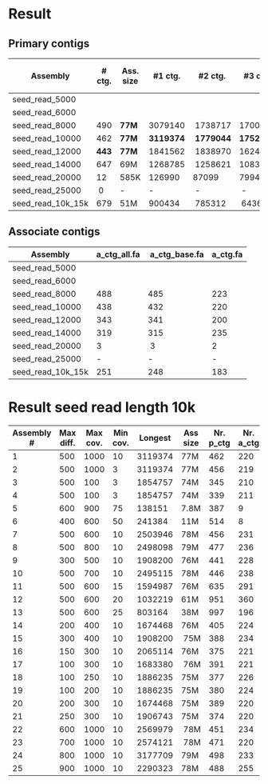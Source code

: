 # Result

## Primary contigs

| Assembly          | # ctg.  | Ass. size | #1 ctg.     | #2 ctg.     | #3 ctg.     | # circ. ctg. | chimers_nodes |
|-------------------|---------|-----------|-------------|-------------|-------------|--------------|---------------|
| seed_read_5000    |         |           |             |             |             |              |               |
| seed_read_6000    |         |           |             |             |             |              |               | 
| seed_read_8000    | 490     | **77M**   | 3079140     | 1738717     | 1700264     | 21           | 884           |
| seed_read_10000   | 462     | **77M**   | **3119374** | **1779044** | **1752711** | 18           | 638           |
| seed_read_12000   | **443** | **77M**   | 1841562     | 1838970     | 1624136     | 12           | **466**       |
| seed_read_14000   | 647     | 69M       | 1268785     | 1258621     | 1083957     | 10           | 792           |
| seed_read_20000   | 12      | 585K      | 126990      | 87099       | 79941       | 1            | 0             |
| seed_read_25000   | 0       | -         | -           | -           | -           | -            | -             |
| seed_read_10k_15k | 679     | 51M       | 900434      | 785312      | 643644      | **7**        | 832           |

## Associate contigs

| Assembly          | a_ctg_all.fa | a_ctg_base.fa | a_ctg.fa |
|-------------------|--------------|---------------|----------|
| seed_read_5000    |              |               |          |
| seed_read_6000    |              |               |          |
| seed_read_8000    | 488          | 485           | 223      |
| seed_read_10000   | 438          | 432           | 220      |
| seed_read_12000   | 343          | 341           | 200      |
| seed_read_14000   | 319          | 315           | 235      |
| seed_read_20000   | 3            | 3             | 2        |
| seed_read_25000   | -            | -             | -        |
| seed_read_10k_15k | 251          | 248           | 183      |

# Result seed read length 10k

| Assembly # | Max diff. | Max cov. | Min cov. | Longest | Ass size | Nr. p_ctg | Nr. a_ctg |
|------------|-----------|----------|----------|---------|----------|-----------|-----------|
| 1          | 500       | 1000     | 10       | 3119374 | 77M      | 462       | 220       |
| 2          | 500       | 1000     | 3        | 3119374 | 77M      | 456       | 219       |		
| 3          | 500       | 100      | 3        | 1854757 | 74M      | 345       | 210       |
| 4          | 500       | 100      | 3        | 1854757 | 74M      | 339       | 211       |
| 5          | 600       | 900      | 75       | 138151  | 7.8M     | 387       | 9         |
| 6          | 400       | 600      | 50       | 241384  | 11M      | 514       | 8         |
| 7          | 500       | 600      | 10       | 2503946 | 78M      | 456       | 231       |
| 8          | 500       | 800      | 10       | 2498098 | 79M      | 477       | 236       |
| 9          | 300       | 500      | 10       | 1908200 | 76M      | 441       | 228       |
| 10         | 500       | 700      | 10       | 2495115 | 78M      | 446       | 238       |
| 11         | 500       | 600      | 15       | 1594987 | 76M      | 635       | 291       |
| 12         | 500       | 600      | 20       | 1032219 | 61M      | 951       | 360       |
| 13         | 500       | 600      | 25       | 803164  | 38M      | 997       | 196       |
| 14         | 200       | 400      | 10       | 1674468 | 76M      | 405       | 224       |
| 15         | 300       | 400      | 10       | 1908200 | 75M      | 388       | 234       |
| 16         | 150       | 300      | 10       | 2065114 | 76M      | 375       | 221       |
| 17         | 100       | 300      | 10       | 1683380 | 76M      | 391       | 221       | 
| 18         | 100       | 250      | 10       | 1886235 | 75M      | 377       | 226       |
| 19         | 100       | 200      | 10       | 1886235 | 75M      | 380       | 224       |
| 20         | 200       | 300      | 10       | 1674468 | 75M      | 389       | 220       |
| 21         | 250       | 300      | 10       | 1906743 | 75M      | 374       | 220       |
| 22         | 600       | 1000     | 10       | 2569979 | 78M      | 451       | 234       |
| 23         | 700       | 1000     | 10       | 2574121 | 78M      | 471       | 220       |
| 24         | 800       | 1000     | 10       | 3177709 | 79M      | 498       | 233       |
| 25         | 900       | 1000     | 10       | 2290323 | 78M      | 488       | 255       |




